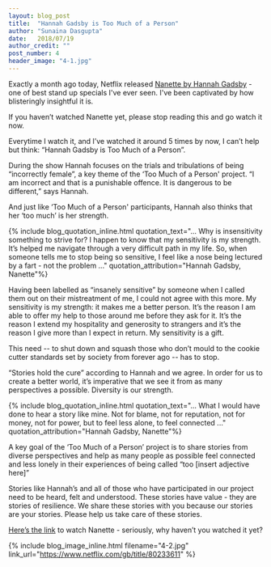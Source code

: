 ```yaml
---
layout: blog_post
title:  "Hannah Gadsby is Too Much of a Person"
author: "Sunaina Dasgupta"
date:   2018/07/19
author_credit: ""
post_number: 4
header_image: "4-1.jpg"
---
```


Exactly a month ago today, Netflix released <a href="https://www.netflix.com/gb/title/80233611">Nanette by Hannah Gadsby</a> - one of best stand up specials I've ever seen. I've been captivated by how blisteringly insightful it is.

If you haven’t watched Nanette yet, please stop reading this and go watch it now. 

Everytime I watch it, and I’ve watched it around 5 times by now, I can’t help but think: “Hannah Gadsby is Too Much of a Person”.

During the show Hannah focuses on the trials and tribulations of being “incorrectly female”, a key theme of the ‘Too Much of a Person' project. “I am incorrect and that is a punishable offence. It is dangerous to be different,” says Hannah. 

And just like ‘Too Much of a Person' participants, Hannah also thinks that her ‘too much’ is her strength.

{% include blog_quotation_inline.html quotation_text="... Why is insensitivity something to strive for? I happen to know that my sensitivity is my strength. It’s helped me navigate through a very difficult path in my life. So, when someone tells me to stop being so sensitive, I feel like a nose being lectured by a fart - not the problem ..." quotation_attribution="Hannah Gadsby, Nanette"%}

Having been labelled as “insanely sensitive” by someone when I called them out on their mistreatment of me, I could not agree with this more. My sensitivity is my strength: it makes me a better person. It’s the reason I am able to offer my help to those around me before they ask for it. It’s the reason I extend my hospitality and generosity to strangers and it’s the reason I give more than I expect in return. My sensitivity is a gift.

This need -- to shut down and squash those who don’t mould to the cookie cutter standards set by society from forever ago -- has to stop. 

“Stories hold the cure” according to Hannah and we agree. In order for us to create a better world, it’s imperative that we see it from as many perspectives a possible. Diversity is our strength.

{% include blog_quotation_inline.html quotation_text="... What I would have done to hear a story like mine. Not for blame, not for reputation, not for money, not for power, but to feel less alone, to feel connected ..." quotation_attribution="Hannah Gadsby, Nanette"%}

A key goal of the ‘Too Much of a Person’ project is to share stories from diverse perspectives and help as many people as possible feel connected and less lonely in their experiences of being called “too [insert adjective here]”

Stories like Hannah’s and all of those who have participated in our project need to be heard, felt and understood. These stories have value - they are stories of resilience. We share these stories with you because our stories are your stories. Please help us take care of these stories.

<a href="https://www.netflix.com/gb/title/80233611">Here’s the link</a> to watch Nanette - seriously, why haven’t you watched it yet? 

{% include blog_image_inline.html filename="4-2.jpg" link_url="https://www.netflix.com/gb/title/80233611" %}